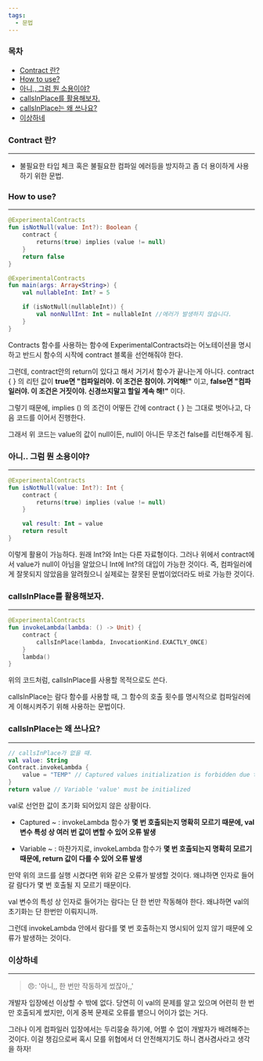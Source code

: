```yaml
---
tags:
  - 문법
---
```

### 목차

- [Contract 란?](#Contract%20%EB%9E%80?)
- [How to use?](#How%20to%20use?)
- [아니,, 그럼 뭔 소용이야?](#%EC%95%84%EB%8B%88,,%20%EA%B7%B8%EB%9F%BC%20%EB%AD%94%20%EC%86%8C%EC%9A%A9%EC%9D%B4%EC%95%BC?)
- [callsInPlace를 활용해보자.](#callsInPlace%EB%A5%BC%20%ED%99%9C%EC%9A%A9%ED%95%B4%EB%B3%B4%EC%9E%90.)
- [callsInPlace는 왜 쓰나요?](#callsInPlace%EB%8A%94%20%EC%99%9C%20%EC%93%B0%EB%82%98%EC%9A%94?)
- [이상하네](#%EC%9D%B4%EC%83%81%ED%95%98%EB%84%A4)



### Contract 란?
---
- 불필요한 타입 체크 혹은 불필요한 컴파일 에러등을 방지하고 좀 더 용이하게 사용하기 위한 문법.

### How to use?
---
```kotlin
@ExperimentalContracts
fun isNotNull(value: Int?): Boolean {
    contract {
        returns(true) implies (value != null)
    }
    return false
}

@ExperimentalContracts
fun main(args: Array<String>) {
    val nullableInt: Int? = 5

    if (isNotNull(nullableInt)) {
        val nonNullInt: Int = nullableInt //에러가 발생하지 않습니다.    
    }
}
```

Contracts 함수를 사용하는 함수에 ExperimentalContracts라는 어노테이션을 명시하고 반드시 함수의 시작에 contract 블록을 선언해줘야 한다.

그런데, contract안의 return이 있다고 해서 거기서 함수가 끝나는게 아니다. 
contract { } 의 리턴 값이 **true면 "컴파일러야. 이 조건은 참이야. 기억해!"** 이고,
**false면 "컴파일러야. 이 조건은 거짓이야. 신경쓰지말고 할일 계속 해!"** 이다.

그렇기 때문에, implies () 의 조건이 어떻든 간에 contract { } 는 그대로 벗어나고, 다음 코드를 이어서 진행한다.

그래서 위 코드는 value의 값이 null이든, null이 아니든 무조건 false를 리턴해주게 됨.

### 아니.. 그럼 뭔 소용이야?
---
```kotlin
@ExperimentalContracts
fun isNotNull(value: Int?): Int {
    contract {
        returns(true) implies (value != null)
    }

	val result: Int = value
	return result
}
```
이렇게 활용이 가능하다. 원래 Int?와 Int는 다른 자료형이다. 그러나 위에서 contract에서 value가 null이 아님을 알았으니 Int에 Int?의 대입이 가능한 것이다. 즉, 컴파일러에게 잘못되지 않았음을 알려줬으니 실제로는 잘못된 문법이었더라도 바로 가능한 것이다.

### callsInPlace를 활용해보자.
---
```kotlin
@ExperimentalContracts
fun invokeLambda(lambda: () -> Unit) {
	contract {
		callsInPlace(lambda, InvocationKind.EXACTLY_ONCE)
	}
	lambda()
}
```
위의 코드처럼, callsInPlace를 사용할 목적으로도 쓴다.

callsInPlace는 람다 함수를 사용할 때, 그 함수의 호출 횟수를 명시적으로 컴파일러에게 이해시켜주기 위해 사용하는 문법이다.

### callsInPlace는 왜 쓰나요?
---
```kotlin
// callsInPlace가 없을 때.
val value: String
Contract.invokeLambda {
	value = "TEMP" // Captured values initialization is forbidden due to possible reassignment
}
return value // Variable 'value' must be initialized
```
val로 선언한 값이 초기화 되어있지 않은 상황이다.

- Captured ~ : invokeLambda 함수가 **몇 번 호출되는지 명확히 모르기 때문에, val 변수 특성 상 여러 번 값이 변할 수 있어 오류 발생**

- Variable ~ : 마찬가지로, invokeLambda 함수가 **몇 번 호출되는지 명확히 모르기 때문에, return 값이 다를 수 있어 오류 발생**

만약 위의 코드를 실행 시켰다면 위와 같은 오류가 발생할 것이다.
왜냐하면 인자로 들어갈 람다가 몇 번 호출될 지 모르기 때문이다.

val 변수의 특성 상 인자로 들어가는 람다는 단 한 번만 작동해야 한다. 왜냐하면 val의 초기화는 단 한번만 이뤄지니까.

그런데 invokeLambda 안에서 람다를 몇 번 호출하는지 명시되어 있지 않기 때문에 오류가 발생하는 것이다.

### 이상하네
---
> 😠: '아니,, 한 번만 작동하게 썼잖아,,' 

개발자 입장에선 이상할 수 밖에 없다. 당연히 이 val의 문제를 알고 있으며 어련히 한 번만 호출되게 썼지만, 이게 중복 문제로 오류를 뱉으니 어이가 없는 거다.

그러나 이게 컴파일러 입장에서는 두리뭉술 하기에, 어쩔 수 없이 개발자가 배려해주는 것이다. 이걸 챙김으로써 혹시 모를 위협에서 더 안전해지기도 하니 겸사겸사라고 생각을 하자!